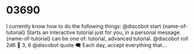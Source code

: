 # 03690
I currently know how to do the following things: @discobot start {name-of-tutorial} Starts an interactive tutorial just for you, in a personal message. {name-of-tutorial} can be one of: tutorial, advanced tutorial. @discobot roll 2d6 :game_die: 3, 6 @discobot quote :left_speech_bubble: Each day, accept everything that…
